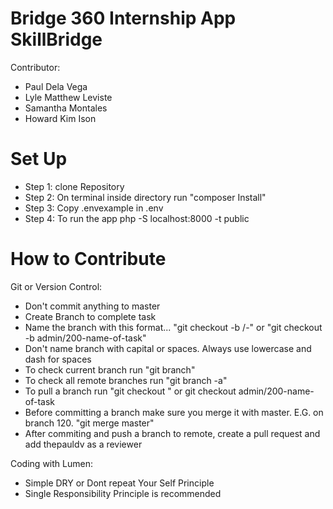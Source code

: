 # Bridge 360 Internship App SkillBridge
Contributor:
- Paul Dela Vega
- Lyle Matthew Leviste
- Samantha Montales
- Howard Kim Ison

# Set Up
- Step 1: clone Repository
- Step 2: On terminal inside directory run "composer Install"
- Step 3: Copy .envexample in .env
- Step 4: To run the app php -S localhost:8000 -t public



# How to Contribute

Git or Version Control:
- Don't commit anything to master
- Create Branch to complete task
- Name the branch with this format... "git checkout -b <user>/<task number>-<name-of-task>" or "git checkout -b admin/200-name-of-task"
- Don't name branch with capital or spaces. Always use lowercase and dash for spaces
- To check current branch run "git branch"
- To check all remote branches run "git branch -a"
- To pull a branch run "git checkout <branch-name>" or git checkout admin/200-name-of-task
- Before committing a branch make sure you merge it with master. E.G. on branch 120. "git merge master"
- After commiting and push a branch to remote, create a pull request and add thepauldv as a reviewer

Coding with Lumen:
- Simple DRY or Dont repeat Your Self Principle
- Single Responsibility Principle is recommended
